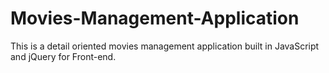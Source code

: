 # Movies-Management-Application
This is a detail oriented movies management application built in JavaScript and jQuery for Front-end.
